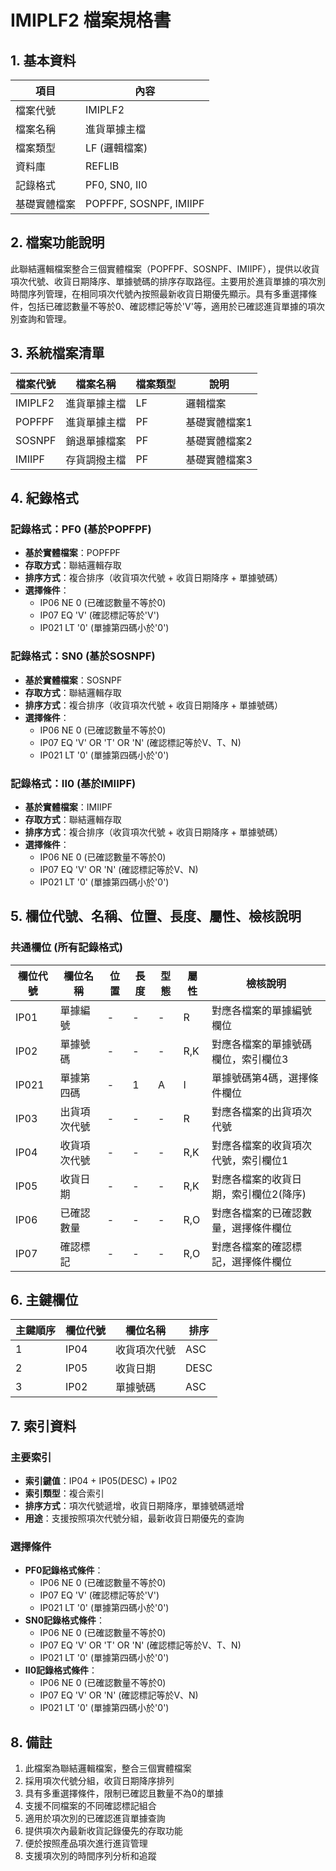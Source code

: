 # IMIPLF2 檔案規格書

## 1. 基本資料

| 項目 | 內容 |
|------|------|
| 檔案代號 | IMIPLF2 |
| 檔案名稱 | 進貨單據主檔 |
| 檔案類型 | LF (邏輯檔案) |
| 資料庫 | REFLIB |
| 記錄格式 | PF0, SN0, II0 |
| 基礎實體檔案 | POPFPF, SOSNPF, IMIIPF |

## 2. 檔案功能說明

此聯結邏輯檔案整合三個實體檔案（POPFPF、SOSNPF、IMIIPF），提供以收貨項次代號、收貨日期降序、單據號碼的排序存取路徑。主要用於進貨單據的項次別時間序列管理，在相同項次代號內按照最新收貨日期優先顯示。具有多重選擇條件，包括已確認數量不等於0、確認標記等於'V'等，適用於已確認進貨單據的項次別查詢和管理。

## 3. 系統檔案清單

| 檔案代號 | 檔案名稱 | 檔案類型 | 說明 |
|----------|----------|----------|------|
| IMIPLF2 | 進貨單據主檔 | LF | 邏輯檔案 |
| POPFPF | 進貨單據主檔 | PF | 基礎實體檔案1 |
| SOSNPF | 銷退單據檔案 | PF | 基礎實體檔案2 |
| IMIIPF | 存貨調撥主檔 | PF | 基礎實體檔案3 |

## 4. 紀錄格式

### 記錄格式：PF0 (基於POPFPF)
- **基於實體檔案**：POPFPF
- **存取方式**：聯結邏輯存取
- **排序方式**：複合排序（收貨項次代號 + 收貨日期降序 + 單據號碼）
- **選擇條件**：
  - IP06 NE 0 (已確認數量不等於0)
  - IP07 EQ 'V' (確認標記等於'V')
  - IP021 LT '0' (單據第四碼小於'0')

### 記錄格式：SN0 (基於SOSNPF)
- **基於實體檔案**：SOSNPF
- **存取方式**：聯結邏輯存取
- **排序方式**：複合排序（收貨項次代號 + 收貨日期降序 + 單據號碼）
- **選擇條件**：
  - IP06 NE 0 (已確認數量不等於0)
  - IP07 EQ 'V' OR 'T' OR 'N' (確認標記等於V、T、N)
  - IP021 LT '0' (單據第四碼小於'0')

### 記錄格式：II0 (基於IMIIPF)
- **基於實體檔案**：IMIIPF
- **存取方式**：聯結邏輯存取
- **排序方式**：複合排序（收貨項次代號 + 收貨日期降序 + 單據號碼）
- **選擇條件**：
  - IP06 NE 0 (已確認數量不等於0)
  - IP07 EQ 'V' OR 'N' (確認標記等於V、N)
  - IP021 LT '0' (單據第四碼小於'0')

## 5. 欄位代號、名稱、位置、長度、屬性、檢核說明

### 共通欄位 (所有記錄格式)
| 欄位代號 | 欄位名稱 | 位置 | 長度 | 型態 | 屬性 | 檢核說明 |
|----------|----------|------|------|------|----------|----------|
| IP01 | 單據編號 | - | - | - | R | 對應各檔案的單據編號欄位 |
| IP02 | 單據號碼 | - | - | - | R,K | 對應各檔案的單據號碼欄位，索引欄位3 |
| IP021 | 單據第四碼 | - | 1 | A | I | 單據號碼第4碼，選擇條件欄位 |
| IP03 | 出貨項次代號 | - | - | - | R | 對應各檔案的出貨項次代號 |
| IP04 | 收貨項次代號 | - | - | - | R,K | 對應各檔案的收貨項次代號，索引欄位1 |
| IP05 | 收貨日期 | - | - | - | R,K | 對應各檔案的收貨日期，索引欄位2(降序) |
| IP06 | 已確認數量 | - | - | - | R,O | 對應各檔案的已確認數量，選擇條件欄位 |
| IP07 | 確認標記 | - | - | - | R,O | 對應各檔案的確認標記，選擇條件欄位 |

## 6. 主鍵欄位

| 主鍵順序 | 欄位代號 | 欄位名稱 | 排序 |
|----------|----------|----------|------|
| 1 | IP04 | 收貨項次代號 | ASC |
| 2 | IP05 | 收貨日期 | DESC |
| 3 | IP02 | 單據號碼 | ASC |

## 7. 索引資料

### 主要索引
- **索引鍵值**：IP04 + IP05(DESC) + IP02
- **索引類型**：複合索引
- **排序方式**：項次代號遞增，收貨日期降序，單據號碼遞增
- **用途**：支援按照項次代號分組，最新收貨日期優先的查詢

### 選擇條件
- **PF0記錄格式條件**：
  - IP06 NE 0 (已確認數量不等於0)
  - IP07 EQ 'V' (確認標記等於'V')
  - IP021 LT '0' (單據第四碼小於'0')
- **SN0記錄格式條件**：
  - IP06 NE 0 (已確認數量不等於0)
  - IP07 EQ 'V' OR 'T' OR 'N' (確認標記等於V、T、N)
  - IP021 LT '0' (單據第四碼小於'0')
- **II0記錄格式條件**：
  - IP06 NE 0 (已確認數量不等於0)
  - IP07 EQ 'V' OR 'N' (確認標記等於V、N)
  - IP021 LT '0' (單據第四碼小於'0')

## 8. 備註

1. 此檔案為聯結邏輯檔案，整合三個實體檔案
2. 採用項次代號分組，收貨日期降序排列
3. 具有多重選擇條件，限制已確認且數量不為0的單據
4. 支援不同檔案的不同確認標記組合
5. 適用於項次別的已確認進貨單據查詢
6. 提供項次內最新收貨記錄優先的存取功能
7. 便於按照產品項次進行進貨管理
8. 支援項次別的時間序列分析和追蹤 